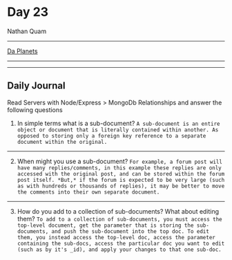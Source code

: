 # Day 23
Nathan Quam

---

[Da Planets](https://github.com/NathanMQuam/Da-Planets)

---
---

## Daily Journal

Read Servers with Node/Express > MongoDb Relationships and answer the following questions

1. In simple terms what is a sub-document?
`A sub-document is an entire object or document that is literally contained within another. As opposed to storing only a foreign key reference to a separate document within the original.`
---

2. When might you use a sub-document?
`For example, a forum post will have many replies/comments, in this example these replies are only accessed with the original post, and can be stored within the forum post itself. *But,* if the forum is expected to be very large (such as with hundreds or thousands of replies), it may be better to move the comments into their own separate document.`
---

3. How do you add to a collection of sub-documents? What about editing them?
`To add to a collection of sub-documents, you must access the top-level document, get the parameter that is storing the sub-documents, and push the sub-document into the top doc. To edit them, you instead access the top-level doc, access the parameter containing the sub-docs, access the particular doc you want to edit (such as by it's _id), and apply your changes to that one sub-doc.`